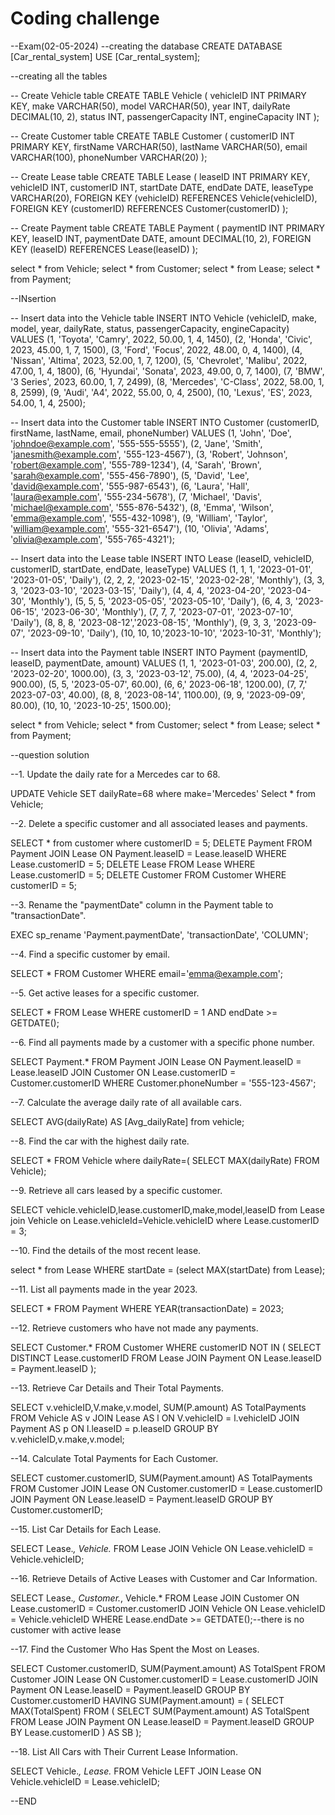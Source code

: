 # Coding challenge

--Exam(02-05-2024)
--creating the database
CREATE DATABASE [Car_rental_system]
USE [Car_rental_system];

--creating all the tables

-- Create Vehicle table
CREATE TABLE Vehicle (
    vehicleID INT PRIMARY KEY,
    make VARCHAR(50),
    model VARCHAR(50),
    year INT,
    dailyRate DECIMAL(10, 2),
    status INT,
    passengerCapacity INT,
    engineCapacity INT
);

-- Create Customer table
CREATE TABLE Customer (
    customerID INT PRIMARY KEY,
    firstName VARCHAR(50),
    lastName VARCHAR(50),
    email VARCHAR(100),
    phoneNumber VARCHAR(20)
);

-- Create Lease table
CREATE TABLE Lease (
    leaseID INT PRIMARY KEY,
    vehicleID INT,
    customerID INT,
    startDate DATE,
    endDate DATE,
    leaseType VARCHAR(20),
    FOREIGN KEY (vehicleID) REFERENCES Vehicle(vehicleID),
    FOREIGN KEY (customerID) REFERENCES Customer(customerID)
);

-- Create Payment table
CREATE TABLE Payment (
    paymentID INT PRIMARY KEY,
    leaseID INT,
    paymentDate DATE,
    amount DECIMAL(10, 2),
    FOREIGN KEY (leaseID) REFERENCES Lease(leaseID)
);

select * from Vehicle;
select * from Customer;
select * from Lease;
select * from Payment;

--INsertion

-- Insert data into the Vehicle table
INSERT INTO Vehicle (vehicleID, make, model, year, dailyRate, status, passengerCapacity, engineCapacity)
VALUES
(1, 'Toyota', 'Camry', 2022, 50.00, 1, 4, 1450),
(2, 'Honda', 'Civic', 2023, 45.00, 1, 7, 1500),
(3, 'Ford', 'Focus', 2022, 48.00, 0, 4, 1400),
(4, 'Nissan', 'Altima', 2023, 52.00, 1, 7, 1200),
(5, 'Chevrolet', 'Malibu', 2022, 47.00, 1, 4, 1800),
(6, 'Hyundai', 'Sonata', 2023, 49.00, 0, 7, 1400),
(7, 'BMW', '3 Series', 2023, 60.00, 1, 7, 2499),
(8, 'Mercedes', 'C-Class', 2022, 58.00, 1, 8, 2599),
(9, 'Audi', 'A4', 2022, 55.00, 0, 4, 2500),
(10, 'Lexus', 'ES', 2023, 54.00, 1, 4, 2500);

-- Insert data into the Customer table
INSERT INTO Customer (customerID, firstName, lastName, email, phoneNumber)
VALUES
(1, 'John', 'Doe', 'johndoe@example.com', '555-555-5555'),
(2, 'Jane', 'Smith', 'janesmith@example.com', '555-123-4567'),
(3, 'Robert', 'Johnson', 'robert@example.com', '555-789-1234'),
(4, 'Sarah', 'Brown', 'sarah@example.com', '555-456-7890'),
(5, 'David', 'Lee', 'david@example.com', '555-987-6543'),
(6, 'Laura', 'Hall', 'laura@example.com', '555-234-5678'),
(7, 'Michael', 'Davis', 'michael@example.com', '555-876-5432'),
(8, 'Emma', 'Wilson', 'emma@example.com', '555-432-1098'),
(9, 'William', 'Taylor', 'william@example.com', '555-321-6547'),
(10, 'Olivia', 'Adams', 'olivia@example.com', '555-765-4321');

-- Insert data into the Lease table
INSERT INTO Lease (leaseID, vehicleID, customerID, startDate, endDate, leaseType)
VALUES
(1, 1, 1, '2023-01-01', '2023-01-05', 'Daily'),
(2, 2, 2, '2023-02-15', '2023-02-28', 'Monthly'),
(3, 3, 3, '2023-03-10', '2023-03-15', 'Daily'),
(4, 4, 4, '2023-04-20', '2023-04-30', 'Monthly'),
(5, 5, 5, '2023-05-05', '2023-05-10', 'Daily'),
(6, 4, 3, '2023-06-15', '2023-06-30', 'Monthly'),
(7, 7, 7, '2023-07-01', '2023-07-10', 'Daily'),
(8, 8, 8, '2023-08-12','2023-08-15', 'Monthly'),
(9, 3, 3, '2023-09-07', '2023-09-10', 'Daily'),
(10, 10, 10,'2023-10-10', '2023-10-31', 'Monthly');

-- Insert data into the Payment table
INSERT INTO Payment (paymentID, leaseID, paymentDate, amount)
VALUES
(1, 1, '2023-01-03', 200.00),
(2, 2, '2023-02-20', 1000.00),
(3, 3, '2023-03-12', 75.00),
(4, 4, '2023-04-25', 900.00),
(5, 5, '2023-05-07', 60.00),
(6, 6,' 2023-06-18', 1200.00),
(7, 7,' 2023-07-03', 40.00),
(8, 8, '2023-08-14', 1100.00),
(9, 9, '2023-09-09', 80.00),
(10, 10, '2023-10-25', 1500.00);

select * from Vehicle;
select * from Customer;
select * from Lease;
select * from Payment;


--question solution

--1. Update the daily rate for a Mercedes car to 68.

UPDATE Vehicle
SET  dailyRate=68 where make='Mercedes' 
Select * from Vehicle;

--2. Delete a specific customer and all associated leases and payments.

SELECT * from customer where customerID = 5;
DELETE Payment 
FROM Payment 
JOIN Lease ON Payment.leaseID = Lease.leaseID
WHERE Lease.customerID = 5;
DELETE Lease 
FROM Lease 
WHERE Lease.customerID = 5;
DELETE Customer 
FROM Customer 
WHERE customerID = 5;

--3. Rename the "paymentDate" column in the Payment table to "transactionDate".

EXEC sp_rename 'Payment.paymentDate', 'transactionDate', 'COLUMN';

--4. Find a specific customer by email.

SELECT * FROM Customer
WHERE email='emma@example.com';

--5. Get active leases for a specific customer.

SELECT * FROM Lease WHERE customerID = 1 AND endDate >= GETDATE();

--6. Find all payments made by a customer with a specific phone number.

SELECT Payment.*
FROM Payment
JOIN Lease ON Payment.leaseID = Lease.leaseID
JOIN Customer ON Lease.customerID = Customer.customerID
WHERE Customer.phoneNumber = '555-123-4567';

--7. Calculate the average daily rate of all available cars.

SELECT AVG(dailyRate) AS [Avg_dailyRate] from vehicle;

--8. Find the car with the highest daily rate.

SELECT * FROM Vehicle 
where dailyRate=( SELECT MAX(dailyRate) FROM Vehicle);

--9. Retrieve all cars leased by a specific customer.

SELECT vehicle.vehicleID,lease.customerID,make,model,leaseID  from Lease join Vehicle 
on Lease.vehicleId=Vehicle.vehicleID
where Lease.customerID = 3;

--10. Find the details of the most recent lease.

select * from Lease
WHERE startDate = (select MAX(startDate) from Lease);

--11. List all payments made in the year 2023.

SELECT * FROM Payment
WHERE YEAR(transactionDate) = 2023;

--12. Retrieve customers who have not made any payments.

SELECT Customer.*
FROM Customer
WHERE customerID NOT IN (
  SELECT DISTINCT Lease.customerID
  FROM Lease
  JOIN Payment ON Lease.leaseID = Payment.leaseID
);

--13. Retrieve Car Details and Their Total Payments.

SELECT v.vehicleID,V.make,v.model, SUM(P.amount) AS TotalPayments
FROM Vehicle AS v
JOIN Lease AS l ON V.vehicleID = l.vehicleID
JOIN Payment AS p ON l.leaseID = p.leaseID
GROUP BY v.vehicleID,v.make,v.model;

--14. Calculate Total Payments for Each Customer.

SELECT customer.customerID, SUM(Payment.amount) AS TotalPayments
FROM Customer
JOIN Lease ON Customer.customerID = Lease.customerID
JOIN Payment ON Lease.leaseID = Payment.leaseID
GROUP BY Customer.customerID;

--15. List Car Details for Each Lease.

SELECT Lease.*, Vehicle.*
FROM Lease
JOIN Vehicle ON Lease.vehicleID = Vehicle.vehicleID;

--16. Retrieve Details of Active Leases with Customer and Car Information.

SELECT Lease.*, Customer.*, Vehicle.*
FROM Lease
JOIN Customer ON Lease.customerID = Customer.customerID
JOIN Vehicle ON Lease.vehicleID = Vehicle.vehicleID
WHERE Lease.endDate >= GETDATE();--there is no customer with active lease

--17. Find the Customer Who Has Spent the Most on Leases.

SELECT Customer.customerID, SUM(Payment.amount) AS TotalSpent
FROM Customer
JOIN Lease ON Customer.customerID = Lease.customerID
JOIN Payment ON Lease.leaseID = Payment.leaseID
GROUP BY Customer.customerID
HAVING SUM(Payment.amount) = (
    SELECT MAX(TotalSpent) FROM (
        SELECT SUM(Payment.amount) AS TotalSpent
        FROM Lease
        JOIN Payment ON Lease.leaseID = Payment.leaseID
        GROUP BY Lease.customerID
    ) AS SB
);

--18. List All Cars with Their Current Lease Information.

SELECT Vehicle.*, Lease.*
FROM Vehicle
LEFT JOIN Lease ON Vehicle.vehicleID = Lease.vehicleID;

--END